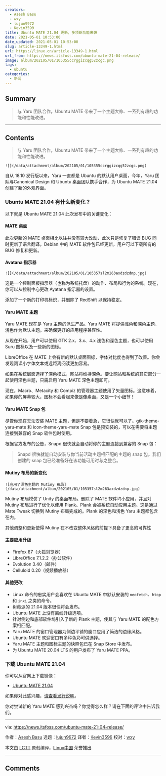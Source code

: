 ```yaml
---
creators:
  - Asesh Basu
  - wxy
  - lujun9972
  - Kevin3599
title: Ubuntu MATE 21.04 更新，多项新功能来袭
date: 2021-05-01 10:53:00
date_updated: 2021-05-01 10:53:00
slug: article-13349-1.html
url: https://linux.cn/article-13349-1.html
url_from: https://news.itsfoss.com/ubuntu-mate-21-04-release/
image: album/202105/01/105355ccrggizcqg52zcgc.png
tags:
  - ubuntu
categories:
  - 新闻
---
```


## Summary

> 与 Yaru 团队合作，Ubuntu MATE 带来了一个主题大修、一系列有趣的功能和性能改进。

***

<!-- more -->

## Contents

> 
> 与 Yaru 团队合作，Ubuntu MATE 带来了一个主题大修、一系列有趣的功能和性能改进。
> 
> 
> 

`![](/data/attachment/album/202105/01/105355ccrggizcqg52zcgc.png)`

自从 18.10 发行版以来，Yaru 一直都是 Ubuntu 的默认用户桌面，今年，Yaru 团队与Canonical Design 和 Ubuntu 桌面团队携手合作，为 Ubuntu MATE 21.04 创建了新的外观界面。

### Ubuntu MATE 21.04 有什么新变化？

以下就是 Ubuntu MATE 21.04 此次发布中的关键变化：

#### MATE 桌面

此次更新的 MATE 桌面相比以往并没有较大改动，此次只是修复了错误 BUG 同时更新了语言翻译，Debian 中的 MATE 软件包已经更新，用户可以下载所有的 BUG 修复和更新。

#### Avatana 指示器

`![](/data/attachment/album/202105/01/105357sl2m263axdzdzdnp.jpg)`

这是一个控制面板指示器（也称为系统托盘）的动作、布局和行为的系统。现在，你可以从控制中心更改 Ayatana 指示器的设置。

添加了一个新的打印机标识，并删除了 RedShift 以保持稳定。

#### Yaru MATE 主题

Yaru MATE 现在是 Yaru 主题的派生产品。Yaru MATE 将提供浅色和深色主题，浅色作为默认主题。来确保更好的应用程序兼容性。

从现在开始，用户可以使用 GTK 2.x、3.x、4.x 浅色和深色主题，也可以使用 Suru 图标以及一些新的图标。

LibreOffice 在 MATE 上会有新的默认桌面图标，字体对比度也得到了改善。你会发现阅读小字体文本或远距离阅读更加容易。

如果在系统层面选择了深色模式，网站将维持深色。要让网站和系统的其它部分一起使用深色主题，只需启用 Yaru MATE 深色主题即可。

现在，Macro、Metacity 和 Compiz 的管理器主题使用了矢量图标。这意味着，如果你的屏幕较大，图标不会看起来像是像素画，又是一个小细节！

#### Yaru MATE Snap 包

尽管你现在无法安装 MATE 主题，但是不要着急，它很快就可以了。gtk-theme-yaru-mate 和 icon-theme-yaru-mate Snap 包是预安装的，可以在需要将主题连接到兼容的 Snap 软件包时使用。

根据官方发布的公告，Snapd 很快就会自动将你的主题连接到兼容的 Snap 包：

> 
> Snapd 很快就能自动安装与你当前活动主题相匹配的主题的 snap 包。我们创建的 snap 包已经准备好在该功能可用时与之整合。
> 
> 
> 

#### Mutiny 布局的新变化

`![应用了深色主题的 Mutiny 布局](/data/attachment/album/202105/01/105357sl2m263axdzdzdnp.jpg)`

Mutiny 布局模仿了 Unity 的桌面布局。删除了 MATE 软件坞小应用，并且对 Mutiny 布局进行了优化以使用 Plank。Plank 会被系统自动应用主题。这是通过 Mate Tweak 切换到 Mutiny 布局完成的。Plank 的深色和浅色 Yaru 主题都包含在内。

其他调整和更新使得 Mutiny 在不改变整体风格的前提下具备了更高的可靠性

#### 主要应用升级

* Firefox 87（火狐浏览器）
* LibreOffice 7.1.2.2（办公软件）
* Evolution 3.40（邮件）
* Celluloid 0.20（视频播放器）

#### 其他更改

* Linux 命令的忠实用户会喜欢在 Ubuntu MATE 中默认安装的 `neofetch`、`htop` 和 `inxi` 之类的命令。
* 树莓派的 21.04 版本很快将会发布。
* Ubuntu MATE 上没有离线升级选项。
* 针对侧边和底部软件坞引入了新的 Plank 主题，使其与 Yaru MATE 的配色方案相匹配。
* Yaru MATE 的窗口管理器为侧边平铺的窗口应用了简洁的边缘风格。
* Ubuntu MATE 欢迎窗口有多种色彩可供选择。
* Yaru MATE 主题和图标主题的快照包已在 Snap Store 中发布。
* 为 Ubuntu MATE 20.04 LTS 的用户发布了 Yaru MATE PPA。

### 下载 Ubuntu MATE 21.04

你可以从官网上下载镜像：

* [Ubuntu MATE 21.04](https://ubuntu-mate.org/download/)

如果你对此感兴趣，[请查看发行说明](https://discourse.ubuntu.com/t/hirsute-hippo-release-notes/19221)。

你对尝试新的 Yaru MATE 感到兴奋吗？你觉得怎么样？请在下面的评论中告诉我们。

---

via: <https://news.itsfoss.com/ubuntu-mate-21-04-release/>

作者：[Asesh Basu](https://news.itsfoss.com/author/asesh/) 选题：[lujun9972](https://github.com/lujun9972) 译者：[Kevin3599](https://github.com/Kevin3599) 校对：[wxy](https://github.com/wxy)

本文由 [LCTT](https://github.com/LCTT/TranslateProject) 原创编译，[Linux中国](https://linux.cn/) 荣誉推出

***

## Comments
